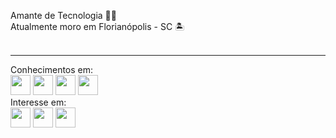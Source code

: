 Amante de Tecnologia 🐱‍👤 <br>
Atualmente moro em  Florianópolis - SC 🏝 <br> <br>
<hr>
Conhecimentos em:
<div style="display:inlineblock;">
  <img src="https://cdn.jsdelivr.net/gh/devicons/devicon/icons/python/python-original.svg" style="width:32px" />
  <img src="https://cdn.jsdelivr.net/gh/devicons/devicon/icons/html5/html5-original.svg" style="width:32px"/>
  <img src="https://cdn.jsdelivr.net/gh/devicons/devicon/icons/css3/css3-original.svg" style="width:32px"/>
  <img src="https://cdn.jsdelivr.net/gh/devicons/devicon/icons/javascript/javascript-original.svg" style="width:32px"/>
</div>
Interesse em:
<div style="display:inlineblock;">
  <img src="https://cdn.jsdelivr.net/gh/devicons/devicon/icons/react/react-original.svg" style="width:32px"/>
  <img src="https://cdn.jsdelivr.net/gh/devicons/devicon/icons/typescript/typescript-original.svg" style="width:32px"/>
  <img src="https://cdn.jsdelivr.net/gh/devicons/devicon/icons/sass/sass-original.svg" style="width:32px"/>
</div>

<!--
**VitorRubenich/VitorRubenich** is a ✨ _special_ ✨ repository because its `README.md` (this file) appears on your GitHub profile.

Here are some ideas to get you started:

- 🔭 I’m currently working on ...
- 🌱 I’m currently learning ...
- 👯 I’m looking to collaborate on ...
- 🤔 I’m looking for help with ...
- 💬 Ask me about ...
- 📫 How to reach me: ...
- 😄 Pronouns: ...
- ⚡ Fun fact: ...
-->
